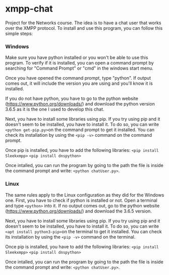 # xmpp-chat
Project for the Networks course. The idea is to have a chat user that works over the XMPP protocol.
To install and use this program, you can follow this simple steps:

### Windows
Make sure you have python installed or you won't be able to use this program. To verify if it is installed, you can open a command prompt by searching for "Command Prompt" or "cmd" in the windows start menu.

Once you have opened the command prompt, type "python". If output comes out, it will include the version you are using and you'll know it is installed.

If you do not have python, you have to go to the python website (https://www.python.org/downloads/) and download the python version 3.6.5 as it is the one I used to develop this chat. 

Next, you have to install some libraries using pip. If you try using pip and it doesn't seem to be installed, you have to install it. To do so, you can write `<python get-pip.py>`on the command prompt to get it installed. You can check its installation by using the `<pip -v>` command on the command prompt.

Once pip is installed, you have to add the following libraries:
`<pip install Sleekxmpp>`
`<pip install dnspython>`

Once intalled, you can run the program by going to the path the file is inside the command prompt and write: `<python chatUser.py>`.

### Linux
The same rules apply to the Linux configuration as they did for the Windows one. First, you have to check if python is installed or not. Open a terminal and type `<python>` into it. If no output comes out, go to the python website (https://www.python.org/downloads/) and download the 3.6.5 version. 

Next, you have to install some libraries using pip. If you try using pip and it doesn't seem to be installed, you have to install it. To do so, you can write `<apt install python3-pip>`on the terminal to get it installed. You can check its installation by using the `<pip -v>` command on the terminal.

Once pip is installed, you have to add the following libraries:
`<pip install Sleekxmpp>`
`<pip install dnspython>`

Once intalled, you can run the program by going to the path the file is inside the command prompt and write: `<python chatUser.py>`.

